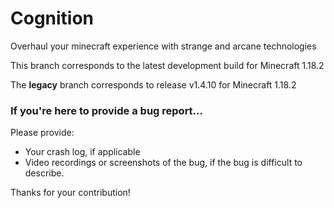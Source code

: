 # Cognition

Overhaul your minecraft experience with strange and arcane technologies

This branch corresponds to the latest development build for Minecraft 1.18.2

The **legacy** branch corresponds to release v1.4.10 for Minecraft 1.18.2

### **If you're here to provide a bug report...**
Please provide:
- Your crash log, if applicable
- Video recordings or screenshots of the bug, if the bug is difficult to describe. 

Thanks for your contribution! 
